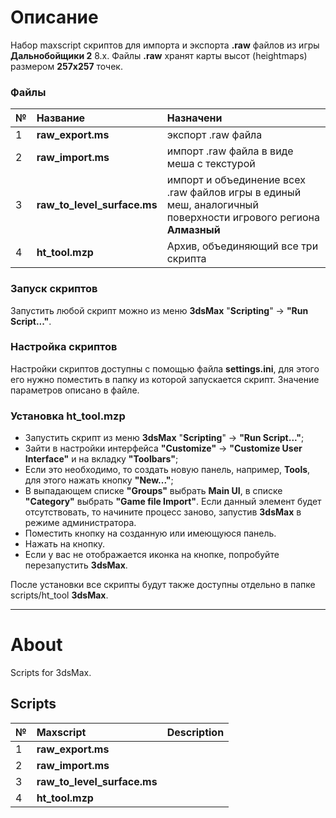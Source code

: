 # Описание

Набор maxscript скриптов для импорта и экспорта **.raw** файлов из игры **Дальнобойщики 2** 8.x.
Файлы **.raw** хранят карты высот (heightmaps) размером **257x257** точек. 


### Файлы
| № | Название | Назначени  |
| :-- | :-- | :-- |
| 1 |**raw_export.ms** | экспорт .raw файла | 
| 2 |**raw_import.ms** | импорт .raw файла в виде меша с текстурой | 
| 3 |**raw_to_level_surface.ms** | импорт и объединение всех .raw файлов игры в единый меш, аналогичный поверхности игрового региона **Алмазный** |
| 4 | **ht_tool.mzp** | Архив, объединяющий все три скрипта |

### Запуск скриптов
Запустить любой скрипт можно из меню **3dsMax** "**Scripting**" -> **"Run Script..."**.

### Настройка скриптов

Настройки скриптов доступны с помощью файла **settings.ini**, для этого его нужно поместить в папку из которой запускается скрипт. Значение параметров описано в файле. 

### Установка ht_tool.mzp

* Запустить скрипт из меню **3dsMax** "**Scripting**" -> **"Run Script..."**;
* Зайти в настройки интерфейса **"Customize"** -> **"Customize User Interface"** и на вкладку **"Toolbars"**;
* Если это необходимо, то создать новую панель, например, **Tools**, для этого нажать кнопку **"New..."**;
* В выпадающем списке **"Groups"** выбрать **Main UI**, в списке **"Category"** выбрать **"Game file Import"**. Если данный элемент будет отсутствовать, то начините процесс заново, запустив **3dsMax** в режиме администратора.
* Поместить кнопку на созданную или имеющуюся панель.
* Нажать на кнопку.
* Если у вас не отображается иконка на кнопке, попробуйте перезапустить **3dsMax**.

После установки все скрипты будут также доступны отдельно в папке scripts/ht_tool **3dsMax**.

***
# About
Scripts for 3dsMax.

## Scripts
| № | Maxscript | Description  |
| :-- | :-- | :-- |
| 1 |**raw_export.ms** |  | 
| 2 |**raw_import.ms** |  | 
| 3 |**raw_to_level_surface.ms** |  |
| 4 | **ht_tool.mzp** |  |